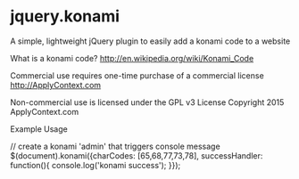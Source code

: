 # jquery.konami
A simple, lightweight jQuery plugin to easily add a konami code to a website

What is a konami code?
http://en.wikipedia.org/wiki/Konami_Code

Commercial use requires one-time purchase of a commercial license
http://ApplyContext.com

Non-commercial use is licensed under the GPL v3 License
Copyright 2015 ApplyContext.com

Example Usage

  // create a konami 'admin' that triggers console message
  $(document).konami({charCodes: [65,68,77,73,78], successHandler: function(){
    console.log('konami success');
  }});
